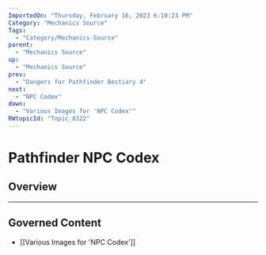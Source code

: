 ```yaml
---
ImportedOn: "Thursday, February 16, 2023 6:10:23 PM"
Category: "Mechanics Source"
Tags:
  - "Category/Mechanics-Source"
parent:
  - "Mechanics Source"
up:
  - "Mechanics Source"
prev:
  - "Dangers for Pathfinder Bestiary 4"
next:
  - "NPC Codex"
down:
  - "Various Images for 'NPC Codex'"
RWtopicId: "Topic_8322"
---
```

# Pathfinder NPC Codex
## Overview
---
## Governed Content
- [[Various Images for 'NPC Codex']]


